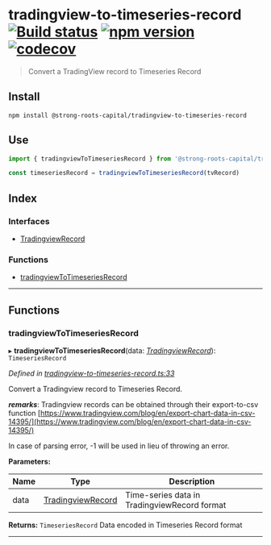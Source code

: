 
tradingview-to-timeseries-record [![Build status](https://travis-ci.org/strong-roots-capital/tradingview-to-timeseries-record.svg?branch=master)](https://travis-ci.org/strong-roots-capital/tradingview-to-timeseries-record) [![npm version](https://img.shields.io/npm/v/@strong-roots-capital/tradingview-to-timeseries-record.svg)](https://npmjs.org/package/@strong-roots-capital/tradingview-to-timeseries-record) [![codecov](https://codecov.io/gh/strong-roots-capital/tradingview-to-timeseries-record/branch/master/graph/badge.svg)](https://codecov.io/gh/strong-roots-capital/tradingview-to-timeseries-record)
===============================================================================================================================================================================================================================================================================================================================================================================================================================================================================================================================================================================================================================

> Convert a TradingView record to Timeseries Record

Install
-------

```shell
npm install @strong-roots-capital/tradingview-to-timeseries-record
```

Use
---

```typescript
import { tradingviewToTimeseriesRecord } from '@strong-roots-capital/tradingview-to-timeseries-record'

const timeseriesRecord = tradingviewToTimeseriesRecord(tvRecord)
```

## Index

### Interfaces

* [TradingviewRecord](interfaces/tradingviewrecord.md)

### Functions

* [tradingviewToTimeseriesRecord](#tradingviewtotimeseriesrecord)

---

## Functions

<a id="tradingviewtotimeseriesrecord"></a>

###  tradingviewToTimeseriesRecord

▸ **tradingviewToTimeseriesRecord**(data: *[TradingviewRecord](interfaces/tradingviewrecord.md)*): `TimeseriesRecord`

*Defined in [tradingview-to-timeseries-record.ts:33](https://github.com/strong-roots-capital/tradingview-to-timeseries-record/blob/e0c6232/src/tradingview-to-timeseries-record.ts#L33)*

Convert a Tradingview record to Timeseries Record.

*__remarks__*: Tradingview records can be obtained through their export-to-csv function [https://www.tradingview.com/blog/en/export-chart-data-in-csv-14395/](https://www.tradingview.com/blog/en/export-chart-data-in-csv-14395/)

In case of parsing error, -1 will be used in lieu of throwing an error.

**Parameters:**

| Name | Type | Description |
| ------ | ------ | ------ |
| data | [TradingviewRecord](interfaces/tradingviewrecord.md) |  Time-series data in TradingviewRecord format |

**Returns:** `TimeseriesRecord`
Data encoded in Timeseries Record format

___

